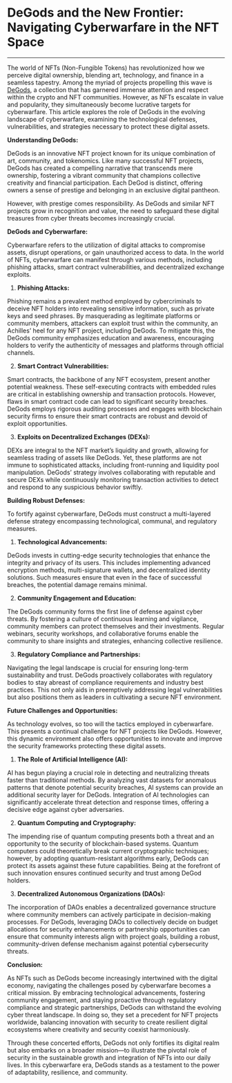 # DeGods and the New Frontier: Navigating Cyberwarfare in the NFT Space

---

The world of NFTs (Non-Fungible Tokens) has revolutionized how we perceive digital ownership, blending art, technology, and finance in a seamless tapestry. Among the myriad of projects propelling this wave is [DeGods](https://www.degods.com/), a collection that has garnered immense attention and respect within the crypto and NFT communities. However, as NFTs escalate in value and popularity, they simultaneously become lucrative targets for cyberwarfare. This article explores the role of DeGods in the evolving landscape of cyberwarfare, examining the technological defenses, vulnerabilities, and strategies necessary to protect these digital assets.

**Understanding DeGods:**

DeGods is an innovative NFT project known for its unique combination of art, community, and tokenomics. Like many successful NFT projects, DeGods has created a compelling narrative that transcends mere ownership, fostering a vibrant community that champions collective creativity and financial participation. Each DeGod is distinct, offering owners a sense of prestige and belonging in an exclusive digital pantheon.

However, with prestige comes responsibility. As DeGods and similar NFT projects grow in recognition and value, the need to safeguard these digital treasures from cyber threats becomes increasingly crucial.

**DeGods and Cyberwarfare:**

Cyberwarfare refers to the utilization of digital attacks to compromise assets, disrupt operations, or gain unauthorized access to data. In the world of NFTs, cyberwarfare can manifest through various methods, including phishing attacks, smart contract vulnerabilities, and decentralized exchange exploits.

1. **Phishing Attacks:**

Phishing remains a prevalent method employed by cybercriminals to deceive NFT holders into revealing sensitive information, such as private keys and seed phrases. By masquerading as legitimate platforms or community members, attackers can exploit trust within the community, an Achilles’ heel for any NFT project, including DeGods. To mitigate this, the DeGods community emphasizes education and awareness, encouraging holders to verify the authenticity of messages and platforms through official channels.

2. **Smart Contract Vulnerabilities:**

Smart contracts, the backbone of any NFT ecosystem, present another potential weakness. These self-executing contracts with embedded rules are critical in establishing ownership and transaction protocols. However, flaws in smart contract code can lead to significant security breaches. DeGods employs rigorous auditing processes and engages with blockchain security firms to ensure their smart contracts are robust and devoid of exploit opportunities.

3. **Exploits on Decentralized Exchanges (DEXs):**

DEXs are integral to the NFT market’s liquidity and growth, allowing for seamless trading of assets like DeGods. Yet, these platforms are not immune to sophisticated attacks, including front-running and liquidity pool manipulation. DeGods’ strategy involves collaborating with reputable and secure DEXs while continuously monitoring transaction activities to detect and respond to any suspicious behavior swiftly.

**Building Robust Defenses:**

To fortify against cyberwarfare, DeGods must construct a multi-layered defense strategy encompassing technological, communal, and regulatory measures.

1. **Technological Advancements:**

DeGods invests in cutting-edge security technologies that enhance the integrity and privacy of its users. This includes implementing advanced encryption methods, multi-signature wallets, and decentralized identity solutions. Such measures ensure that even in the face of successful breaches, the potential damage remains minimal.

2. **Community Engagement and Education:**

The DeGods community forms the first line of defense against cyber threats. By fostering a culture of continuous learning and vigilance, community members can protect themselves and their investments. Regular webinars, security workshops, and collaborative forums enable the community to share insights and strategies, enhancing collective resilience.

3. **Regulatory Compliance and Partnerships:**

Navigating the legal landscape is crucial for ensuring long-term sustainability and trust. DeGods proactively collaborates with regulatory bodies to stay abreast of compliance requirements and industry best practices. This not only aids in preemptively addressing legal vulnerabilities but also positions them as leaders in cultivating a secure NFT environment.

**Future Challenges and Opportunities:**

As technology evolves, so too will the tactics employed in cyberwarfare. This presents a continual challenge for NFT projects like DeGods. However, this dynamic environment also offers opportunities to innovate and improve the security frameworks protecting these digital assets.

1. **The Role of Artificial Intelligence (AI):**

AI has begun playing a crucial role in detecting and neutralizing threats faster than traditional methods. By analyzing vast datasets for anomalous patterns that denote potential security breaches, AI systems can provide an additional security layer for DeGods. Integration of AI technologies can significantly accelerate threat detection and response times, offering a decisive edge against cyber adversaries.

2. **Quantum Computing and Cryptography:**

The impending rise of quantum computing presents both a threat and an opportunity to the security of blockchain-based systems. Quantum computers could theoretically break current cryptographic techniques; however, by adopting quantum-resistant algorithms early, DeGods can protect its assets against these future capabilities. Being at the forefront of such innovation ensures continued security and trust among DeGod holders.

3. **Decentralized Autonomous Organizations (DAOs):**

The incorporation of DAOs enables a decentralized governance structure where community members can actively participate in decision-making processes. For DeGods, leveraging DAOs to collectively decide on budget allocations for security enhancements or partnership opportunities can ensure that community interests align with project goals, building a robust, community-driven defense mechanism against potential cybersecurity threats.

**Conclusion:**

As NFTs such as DeGods become increasingly intertwined with the digital economy, navigating the challenges posed by cyberwarfare becomes a critical mission. By embracing technological advancements, fostering community engagement, and staying proactive through regulatory compliance and strategic partnerships, DeGods can withstand the evolving cyber threat landscape. In doing so, they set a precedent for NFT projects worldwide, balancing innovation with security to create resilient digital ecosystems where creativity and security coexist harmoniously.

Through these concerted efforts, DeGods not only fortifies its digital realm but also embarks on a broader mission—to illustrate the pivotal role of security in the sustainable growth and integration of NFTs into our daily lives. In this cyberwarfare era, DeGods stands as a testament to the power of adaptability, resilience, and community.